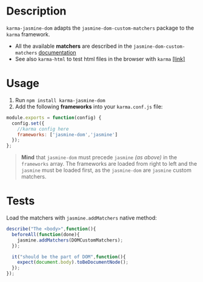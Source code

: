 # Description

`karma-jasmine-dom` adapts the `jasmine-dom-custom-matchers` package to the `karma` framework.

* All the available **matchers** are described in the `jasmine-dom-custom-matchers` [documentation](https://www.npmjs.com/package/jasmine-dom-custom-matchers)
* See also `karma-html`  to test html files in the browser with `karma` [\[link\]](https://www.npmjs.com/package/karma-html)

# Usage

1. Run `npm install karma-jasmine-dom`
2. Add the following **frameworks** into your `karma.conf.js` file:

```javascript
module.exports = function(config) {
  config.set({
    //karma config here
    frameworks: ['jasmine-dom','jasmine']
  });
};
```
> **Mind** that `jasmine-dom` must precede `jasmine` *(as above)* in the `frameworks` array. The frameworks are loaded from right to left and the `jasmine` must be loaded first, as the `jasmine-dom` are `jasmine` custom matchers.

# Tests
Load the matchers with `jasmine.addMatchers` native method:
```javascript
describe("The <body>",function(){
  beforeAll(function(done){
    jasmine.addMatchers(DOMCustomMatchers);
  });

  it("should be the part of DOM",function(){
    expect(document.body).toBeDocumentNode();
  });
});
```
